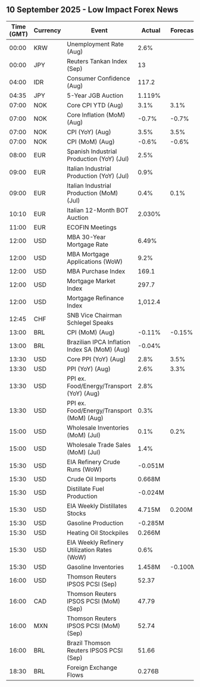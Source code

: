 ## 10 September 2025 - Low Impact Forex News

| Time (GMT) | Currency | Event | Actual | Forecast | Previous |
|------|----------|-------|--------|----------|----------|
| 00:00 | KRW | Unemployment Rate (Aug) | 2.6% |  | 2.5% |
| 00:00 | JPY | Reuters Tankan Index (Sep) | 13 |  | 9 |
| 04:00 | IDR | Consumer Confidence (Aug) | 117.2 |  | 118.1 |
| 04:35 | JPY | 5-Year JGB Auction | 1.119% |  | 1.056% |
| 07:00 | NOK | Core CPI YTD (Aug) | 3.1% | 3.1% | 3.1% |
| 07:00 | NOK | Core Inflation (MoM) (Aug) | -0.7% | -0.7% | 0.8% |
| 07:00 | NOK | CPI (YoY) (Aug) | 3.5% | 3.5% | 3.3% |
| 07:00 | NOK | CPI (MoM) (Aug) | -0.6% | -0.6% | 0.8% |
| 08:00 | EUR | Spanish Industrial Production (YoY) (Jul) | 2.5% |  | 1.9% |
| 09:00 | EUR | Italian Industrial Production (YoY) (Jul) | 0.9% |  | -0.7% |
| 09:00 | EUR | Italian Industrial Production (MoM) (Jul) | 0.4% | 0.1% | 0.2% |
| 10:10 | EUR | Italian 12-Month BOT Auction | 2.030% |  | 2.012% |
| 11:00 | EUR | ECOFIN Meetings |  |  |  |
| 12:00 | USD | MBA 30-Year Mortgage Rate | 6.49% |  | 6.64% |
| 12:00 | USD | MBA Mortgage Applications (WoW) | 9.2% |  | -1.2% |
| 12:00 | USD | MBA Purchase Index | 169.1 |  | 158.7 |
| 12:00 | USD | Mortgage Market Index | 297.7 |  | 272.5 |
| 12:00 | USD | Mortgage Refinance Index | 1,012.4 |  | 902.5 |
| 12:45 | CHF | SNB Vice Chairman Schlegel Speaks |  |  |  |
| 13:00 | BRL | CPI (MoM) (Aug) | -0.11% | -0.15% | 0.26% |
| 13:00 | BRL | Brazilian IPCA Inflation Index SA (MoM) (Aug) | -0.04% |  | 0.35% |
| 13:30 | USD | Core PPI (YoY) (Aug) | 2.8% | 3.5% | 3.4% |
| 13:30 | USD | PPI (YoY) (Aug) | 2.6% | 3.3% | 3.1% |
| 13:30 | USD | PPI ex. Food/Energy/Transport (YoY) (Aug) | 2.8% |  | 2.7% |
| 13:30 | USD | PPI ex. Food/Energy/Transport (MoM) (Aug) | 0.3% |  | 0.6% |
| 15:00 | USD | Wholesale Inventories (MoM) (Jul) | 0.1% | 0.2% | 0.1% |
| 15:00 | USD | Wholesale Trade Sales (MoM) (Jul) | 1.4% |  | 0.7% |
| 15:30 | USD | EIA Refinery Crude Runs (WoW) | -0.051M |  | -0.011M |
| 15:30 | USD | Crude Oil Imports | 0.668M |  | 0.434M |
| 15:30 | USD | Distillate Fuel Production | -0.024M |  | 0.036M |
| 15:30 | USD | EIA Weekly Distillates Stocks | 4.715M | 0.200M | 1.681M |
| 15:30 | USD | Gasoline Production | -0.285M |  | -0.109M |
| 15:30 | USD | Heating Oil Stockpiles | 0.266M |  | 0.557M |
| 15:30 | USD | EIA Weekly Refinery Utilization Rates (WoW) | 0.6% |  | -0.3% |
| 15:30 | USD | Gasoline Inventories | 1.458M | -0.100M | -3.795M |
| 16:00 | USD | Thomson Reuters IPSOS PCSI (Sep) | 52.37 |  | 53.43 |
| 16:00 | CAD | Thomson Reuters IPSOS PCSI (MoM) (Sep) | 47.79 |  | 47.70 |
| 16:00 | MXN | Thomson Reuters IPSOS PCSI (MoM) (Sep) | 52.74 |  | 53.15 |
| 16:00 | BRL | Brazil Thomson Reuters IPSOS PCSI (Sep) | 51.66 |  | 51.04 |
| 18:30 | BRL | Foreign Exchange Flows | 0.276B |  | -0.231B |

